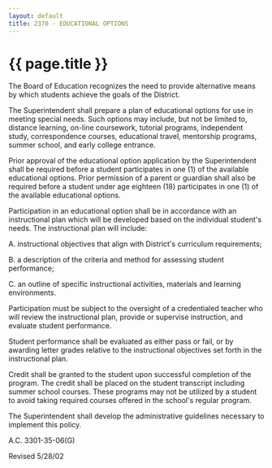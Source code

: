 ```yaml
---
layout: default
title: 2370 - EDUCATIONAL OPTIONS
---
```


{{ page.title }}
================

The Board of Education recognizes the need to provide alternative means
by which students achieve the goals of the District.

The Superintendent shall prepare a plan of educational options for use
in meeting special needs. Such options may include, but not be limited
to, distance learning, on-line coursework, tutorial programs,
independent study, correspondence courses, educational travel,
mentorship programs, summer school, and early college entrance.

Prior approval of the educational option application by the
Superintendent shall be required before a student participates in one
(1) of the available educational options. Prior permission of a parent
or guardian shall also be required before a student under age eighteen
(18) participates in one (1) of the available educational options.

Participation in an educational option shall be in accordance with an
instructional plan which will be developed based on the individual
student's needs. The instructional plan will include:

A. instructional objectives that align with District's curriculum
requirements;

B. a description of the criteria and method for assessing student
performance;

C. an outline of specific instructional activities, materials and
learning environments.

Participation must be subject to the oversight of a credentialed teacher
who will review the instructional plan, provide or supervise
instruction, and evaluate student performance.

Student performance shall be evaluated as either pass or fail, or by
awarding letter grades relative to the instructional objectives set
forth in the instructional plan.

Credit shall be granted to the student upon successful completion of the
program. The credit shall be placed on the student transcript including
summer school courses. These programs may not be utilized by a student
to avoid taking required courses offered in the school's regular
program.

The Superintendent shall develop the administrative guidelines necessary
to implement this policy.

A.C. 3301-35-06(G)

Revised 5/28/02
